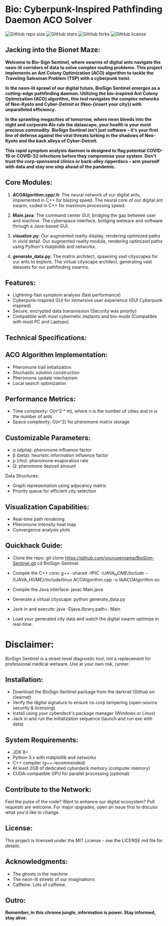 # Bio: Cyberpunk-Inspired Pathfinding Daemon ACO Solver

![GitHub repo size]()
![GitHub stars]()
![GitHub forks]()
![GitHub license]()

## Jacking into the Bionet Maze:

**Welcome to Bio-Sign Sentinel, where swarms of digital ants navigate the neon-lit corridors of data to solve complex routing problems. This project implements an Ant Colony Optimization (ACO) algorithm to tackle the Traveling Salesman Problem (TSP) with a cyberpunk twist.**

**In the neon-lit sprawl of our digital future, BioSign Sentinel emerges as a cutting-edge pathfinding daemon. Utilizing the bio-inspired Ant Colony Optimization (ACO) algorithm, this tool navigates the complex networks of Neo-Kyoto and Cyber-Detroit or (Neo-{insert your city}) with unparalleled efficiency.**

**In the sprawling megacities of tomorrow, where neon bleeds into the night and corporate AIs rule the datascape, your health is your most precious commodity. BioSign Sentinel isn't just software – it's your first line of defense against the viral threats lurking in the shadows of Neo-Kyoto and the back alleys of Cyber-Detroit.**

**This rapid symptom analysis daemon is designed to flag potential COVID-19 or COVID-32 infections before they compromise your system. Don't trust the corp-sponsored clinics or back-alley ripperdocs – arm yourself with data and stay one step ahead of the pandemic.**


## Core Modules:

1. **ACOAlgorithm.cpp/.h**: The neural network of our digital ants, implemented in C++ for blazing speed. The neural core of our digital ant swarm, coded in C++ for maximum processing speed.
   
2. **Main.java**: The command center GUI, bridging the gap between user and machine. The cyberspace interface, bridging wetware and software through a Java-based GUI.
   
3. **visualize.py**: Our augmented reality display, rendering optimized paths in vivid detail. Our augmented reality module, rendering optimized paths using Python's matplotlib and networkx.
   
4. **generate_data.py**: The matrix architect, spawning vast cityscapes for our ants to explore. The virtual cityscape architect, generating vast datasets for our pathfinding swarms.


## Features:
- Lightning-fast symptom analysis (fast performance)
- Cyberpunk-inspired GUI for immersive user experience (GUI Cyberpunk inspired)
- Secure, encrypted data transmission (Security was priority)
- Compatible with most cybernetic implants and bio-mods (Compatible with most PC and Laptops)

## Technical Specifications:

## ACO Algorithm Implementation:
- Pheromone trail initialization
- Stochastic solution construction
- Pheromone update mechanism
- Local search optimization

## Performance Metrics:
- Time complexity: O(n^2 * m), where n is the number of cities and m is the number of ants
- Space complexity: O(n^2) for pheromone matrix storage

## Customizable Parameters:
- α (alpha): pheromone influence factor
- β (beta): heuristic information influence factor
- ρ (rho): pheromone evaporation rate
- Q: pheromone deposit amount

Data Structures:
- Graph representation using adjacency matrix
- Priority queue for efficient city selection

## Visualization Capabilities:
- Real-time path rendering
- Pheromone intensity heat map
- Convergence analysis plots

## Quickhack Guide:

- Clone the repo:
git clone https://github.com/yourusername/BioSign-Sentinel.git
cd BioSign-Sentinel

- Compile the C++ core:
g++ -shared -fPIC -I${JAVA_HOME}/include -I${JAVA_HOME}/include/linux ACOAlgorithm.cpp -o libACOAlgorithm.so

- Compile the Java interface:
javac Main.java

- Generate a virtual cityscape:
python generate_data.py

- Jack in and execute:
java -Djava.library.path=. Main

- Load your generated city data and watch the digital swarm optimize in real-time.

# Disclaimer:
BioSign Sentinel is a street-level diagnostic tool, not a replacement for professional medical wetware. Use at your own risk, runner.

## Installation:
- Download the BioSign Sentinel package from the darknet (Github on clearnet)
- Verify the digital signature to ensure no corp tampering (open-source security & licensing)
- Install using your cyberdeck's package manager (Windows or Linux)
- Jack in and run the initialization sequence (launch and run exe with data)

## System Requirements:
- JDK 8+
- Python 3.x with matplotlib and networkx
- C++ compiler (g++ recommended)
- At least 2GB of dedicated cyberdeck memory (computer memory)
- CUDA-compatible GPU for parallel processing (optional)

## Contribute to the Network:
Feel the pulse of the code? Want to enhance our digital ecosystem? Pull requests are welcome. For major upgrades, open an issue first to discuss what you'd like to change.

## License:
This project is licensed under the MIT License - see the LICENSE.md file for details.

## Acknowledgments:
- The ghosts in the machine
- The neon-lit streets of our imaginations
- Caffeine. Lots of caffeine.

## Outro:
**Remember, in this chrome jungle, information is power. Stay informed, stay alive.**
